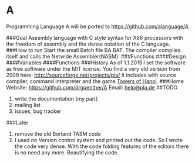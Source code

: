 A
=

Programming Language A
will be ported to https://github.com/alanguage/A

###Goal
Assembly language with C style syntax for X86 processors with the freedom of assembly and the dense notation of the C language.
###How to run
Start the small Batch file BA.BAT. The compiler compiles itself and calls the Netwide Assembler(NASM).
###Functions
####Design
####Variables
####Functions
###History
As of 1.1.2015 I set the software as free software under the MIT license.
You find a very old version from 2009 here: http://sourceforge.net/projects/pla/
It includes with source compiler, command interpreter and the game [Towers of Hanoi](http://en.wikipedia.org/wiki/Tower_of_Hanoi).
###Home
Website: https://github.com/drguenther/A
Email: help@pla.de
##TODO
1. write the documentation (my part)
2. mailing list
3. issues, bug tracker

###Later
1. remove the old Borland TASM code
2. I used no Version control system and printed out the code. 
So I wrote the code very dense. With the code folding features of the editors 
there is no need any more. Beautifying the code.

